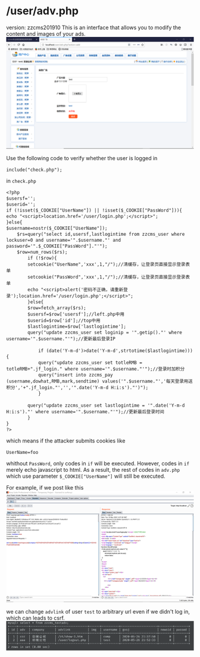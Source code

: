 # /user/adv.php
version: zzcms201910
This is an interface that allows you to modify the content and images of your ads.
![](https://github.com/Ling-Yizhou/zzcms-vuln/raw/master/img/adv.png)

Use the following code to verify whether the user is logged in
```
include("check.php");
```

in `check.php`
```
<?php
$usersf='';
$userid='';
if (!isset($_COOKIE["UserName"]) || !isset($_COOKIE["PassWord"])){
echo "<script>location.href='/user/login.php';</script>";
}else{
$username=nostr($_COOKIE["UserName"]);
	$rs=query("select id,usersf,lastlogintime from zzcms_user where lockuser=0 and username='".$username."' and password='".$_COOKIE["PassWord"]."'");
	$row=num_rows($rs);
		if (!$row){
		setcookie("UserName",'xxx',1,"/");//清缓存，让登录页直接显示登录表单
		setcookie("PassWord",'xxx',1,"/");//清缓存，让登录页直接显示登录表单
		echo "<script>alert('密码不正确，请重新登录');location.href='/user/login.php';</script>";
		}else{
		$row=fetch_array($rs);
		$usersf=$row['usersf'];//left.php中用
		$userid=$row['id'];//top中用
		$lastlogintime=$row['lastlogintime'];
		query("update zzcms_user set loginip = '".getip()."' where username='".$username."'");//更新最后登录IP
		
			if (date('Y-m-d')>date('Y-m-d',strtotime($lastlogintime))){
			query("update zzcms_user set totleRMB = totleRMB+".jf_login." where username='".$username."'");//登录时加积分
			query("insert into zzcms_pay (username,dowhat,RMB,mark,sendtime) values('".$username."','每天登录用送积分','+".jf_login."','','".date('Y-m-d H:i:s')."')");
			}
		
		query("update zzcms_user set lastlogintime = '".date('Y-m-d H:i:s')."' where username='".$username."'");//更新最后登录时间
		}
}
?>
```

which means if the attacker submits cookies like
```
UserName=foo
```
whithout `PassWord`, only codes in `if` will be executed. However, codes in `if` merely echo javascript to html. As a result, the rest of codes in `adv.php` which use parameter `$_COOKIE["UserName"]` will still be executed.


For example, if we post like this
![](https://github.com/Ling-Yizhou/zzcms-vuln/raw/master/img/csrf.png)

we can change `advlink` of user `test` to arbitrary url even if we didn't log in, which can leads to csrf.
![](https://github.com/Ling-Yizhou/zzcms-vuln/raw/master/img/csrf2.png)
